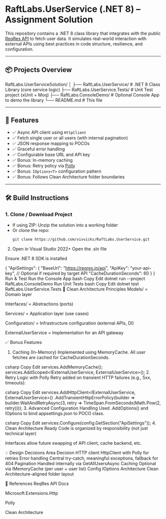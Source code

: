 # RaftLabs.UserService (.NET 8) – Assignment Solution

This repository contains a .NET 8 class library that integrates with the public [ReqRes API](https://reqres.in/) to fetch user data. It simulates real-world interaction with external APIs using best practices in code structure, resilience, and configuration.

---

## 📦 Projects Overview

RaftLabs.UserServiceSolution/
│
├── RaftLabs.UserService/ # .NET 8 Class Library (core service logic)
├── RaftLabs.UserService.Tests/ # Unit Test project (xUnit + Moq)
├── RaftLabs.ConsoleDemo/ # Optional Console App to demo the library
└── README.md # This file


---

## 🚀 Features

- ✅ Async API client using `HttpClient`
- ✅ Fetch single user or all users (with internal pagination)
- ✅ JSON response mapping to POCOs
- ✅ Graceful error handling
- ✅ Configurable base URL and API key
- ✅ Bonus: In-memory caching
- ✅ Bonus: Retry policy via [Polly](https://github.com/App-vNext/Polly)
- ✅ Bonus: `IOptions<T>` configuration pattern
- ✅ Bonus: Follows Clean Architecture folder boundaries

---

## 🛠 Build Instructions

### 1. Clone / Download Project

- If using ZIP: Unzip the solution into a working folder
- Or clone the repo:  
  ```bash
  git clone https://github.com/vivvicks/RaftLabs.UserService.git
2. Open in Visual Studio 2022+
Open the .sln file

Ensure .NET 8 SDK is installed

{
  "ApiSettings": {
    "BaseUrl": "https://reqres.in/api",
    "ApiKey": "your-api-key",  // Optional if required by target API
    "CacheDurationSeconds": 60
  }
}
Run & Test
Run the Console App
bash
Copy
Edit
dotnet run --project RaftLabs.ConsoleDemo
Run Unit Tests
bash
Copy
Edit
dotnet test RaftLabs.UserService.Tests
📐 Clean Architecture Principles
Models/ = Domain layer

Interfaces/ = Abstractions (ports)

Services/ = Application layer (use cases)

Configuration/ = Infrastructure configuration (external APIs, DI)

ExternalUserService = Implementation for an API gateway

✅ Bonus Features
1. Caching (In-Memory)
Implemented using MemoryCache. All user fetches are cached for CacheDurationSeconds.

csharp
Copy
Edit
services.AddMemoryCache();
services.AddScoped<IExternalUserService, ExternalUserService>();
2. Retry Logic with Polly
Retry added on transient HTTP failures (e.g., 5xx, timeouts):

csharp
Copy
Edit
services.AddHttpClient<IExternalUserService, ExternalUserService>()
    .AddTransientHttpErrorPolicy(builder =>
        builder.WaitAndRetryAsync(3, retry => TimeSpan.FromSeconds(Math.Pow(2, retry))));
3. Advanced Configuration Handling
Used .AddOptions() and IOptions<ApiSettings> to bind appsettings.json to POCO class.

csharp
Copy
Edit
services.Configure<ApiSettings>(config.GetSection("ApiSettings"));
4. Clean Architecture Ready
Code is organized by responsibility (not just technical layer)

Interfaces allow future swapping of API client, cache backend, etc.

💡 Design Decisions
Area	Decision
HTTP client	HttpClient with Polly for retries
Error handling	Central try-catch, meaningful exceptions, fallback for 404
Pagination	Handled internally via GetAllUsersAsync
Caching	Optional via IMemoryCache (per user + user list)
Config	IOptions<ApiSettings>
Architecture	Clean Architecture-aligned folder layout

📎 References
ReqRes API Docs

Microsoft.Extensions.Http

Polly

Clean Architecture

